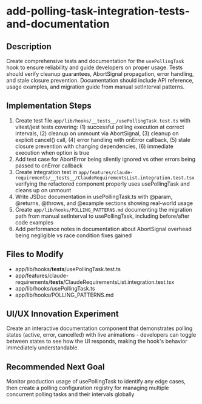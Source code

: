 # add-polling-task-integration-tests-and-documentation

## Description

Create comprehensive tests and documentation for the `usePollingTask` hook to ensure reliability and guide developers on proper usage. Tests should verify cleanup guarantees, AbortSignal propagation, error handling, and stale closure prevention. Documentation should include API reference, usage examples, and migration guide from manual setInterval patterns.

## Implementation Steps

1. Create test file `app/lib/hooks/__tests__/usePollingTask.test.ts` with vitest/jest tests covering: (1) successful polling execution at correct intervals, (2) cleanup on unmount via AbortSignal, (3) cleanup on explicit cancel() call, (4) error handling with onError callback, (5) stale closure prevention with changing dependencies, (6) immediate execution when option is true
2. Add test case for AbortError being silently ignored vs other errors being passed to onError callback
3. Create integration test in `app/features/claude-requirements/__tests__/ClaudeRequirementsList.integration.test.tsx` verifying the refactored component properly uses usePollingTask and cleans up on unmount
4. Write JSDoc documentation in usePollingTask.ts with @param, @returns, @throws, and @example sections showing real-world usage
5. Create `app/lib/hooks/POLLING_PATTERNS.md` documenting the migration path from manual setInterval to usePollingTask, including before/after code examples
6. Add performance notes in documentation about AbortSignal overhead being negligible vs race condition fixes gained

## Files to Modify

- app/lib/hooks/__tests__/usePollingTask.test.ts
- app/features/claude-requirements/__tests__/ClaudeRequirementsList.integration.test.tsx
- app/lib/hooks/usePollingTask.ts
- app/lib/hooks/POLLING_PATTERNS.md

## UI/UX Innovation Experiment

Create an interactive documentation component that demonstrates polling states (active, error, cancelled) with live animations - developers can toggle between states to see how the UI responds, making the hook's behavior immediately understandable.

## Recommended Next Goal

Monitor production usage of usePollingTask to identify any edge cases, then create a polling configuration registry for managing multiple concurrent polling tasks and their intervals globally

